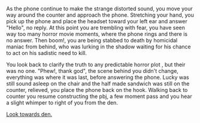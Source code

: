 As the phone continue to make the strange distorted sound, you  move your way around the counter and approach the phone. Stretching your hand, you pick up the phone and place the headset toward your left ear and answer "Hello", no reply. At this point you are trembling with fear, you have seen way too many horror movie moments, where the phone rings and there is no answer. Then boom!, you are being stabbed to death by homicidal maniac from behind, who was lurking in the shadow waiting for his chance to act on his sadistic need to kill. 

You look back to clarify the truth to any predictable horror plot , but their was no one. "Phew!, thank god", the scene behind you didn't change, everything was where it was last, before answering the phone. Lucky was still sound asleep on the chair and the half made sandwich was still on the counter, relieved, you place the phone back on the hook. Walking back to counter you resume constructing the pbj, a few moment pass and you hear a slight whimper to right of you from the den. 

[Look towards den.](english/horror-house/pick-up-phone/the-den/the-den.md)

